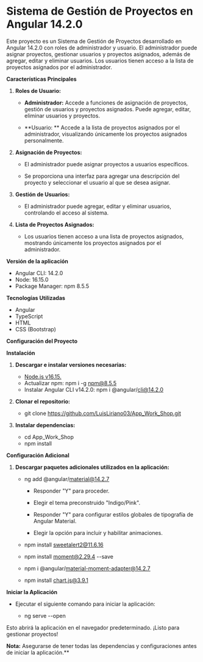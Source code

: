 # Sistema de Gestión de Proyectos en Angular 14.2.0

Este proyecto es un Sistema de Gestión de Proyectos desarrollado en Angular 14.2.0 con roles de administrador y usuario. El administrador puede asignar proyectos, gestionar usuarios y proyectos asignados, además de agregar, editar y eliminar usuarios. Los usuarios tienen acceso a la lista de proyectos asignados por el administrador.

**Características Principales**

1. **Roles de Usuario:**

	- **Administrador:** Accede a funciones de asignación de proyectos, gestión de usuarios y proyectos asignados. Puede agregar, editar, eliminar usuarios y proyectos.
	
	- **Usuario: ** Accede a la lista de proyectos asignados por el administrador, visualizando únicamente los proyectos asignados personalmente.

2. **Asignación de Proyectos:**

	- El administrador puede asignar proyectos a usuarios específicos.
	
	- Se proporciona una interfaz para agregar una descripción del proyecto y seleccionar el usuario al que se desea asignar.

3. **Gestión de Usuarios:**

	- El administrador puede agregar, editar y eliminar usuarios, controlando el acceso al sistema.

4. **Lista de Proyectos Asignados:**

	- Los usuarios tienen acceso a una lista de proyectos asignados, mostrando únicamente los proyectos asignados por el administrador.

**Versión de la aplicación**

- Angular CLI: 14.2.0
- Node: 16.15.0
- Package Manager: npm 8.5.5

**Tecnologías Utilizadas**

- Angular
- TypeScript
- HTML
- CSS (Bootstrap)

**Configuración del Proyecto**

**Instalación**

1. **Descargar e instalar versiones necesarias:**
	-  [Node.js v16.15.](http://https://nodejs.org/en/blog/release/v16.15.0 "Node.js v16.15.")
	- Actualizar npm: npm i -g npm@8.5.5
	- Instalar Angular CLI v14.2.0: npm i @angular/cli@14.2.0

2. **Clonar el repositorio:**
	- git clone https://github.com/LuisLiriano03/App_Work_Shop.git

3. **Instalar dependencias:**
	- cd App_Work_Shop
	- npm install

**Configuración Adicional**

1. **Descargar paquetes adicionales utilizados en la aplicación:**
	- ng add @angular/material@14.2.7
	
		- Responder "Y" para proceder.
		
		- Elegir el tema preconstruido "Indigo/Pink".
		
		- Responder "Y" para configurar estilos globales de tipografía de Angular Material.
		
		- Elegir la opción para incluir y habilitar animaciones.
		
	- npm install sweetalert2@11.6.16
	
	- npm install moment@2.29.4 --save
	
	- npm i @angular/material-moment-adapter@14.2.7
	
	- npm install chart.js@3.9.1

**Iniciar la Aplicación**

- Ejecutar el siguiente comando para iniciar la aplicación:

	- ng serve --open

Esto abrirá la aplicación en el navegador predeterminado. ¡Listo para gestionar proyectos!

**Nota:** Asegurarse de tener todas las dependencias y configuraciones antes de iniciar la aplicación.**


